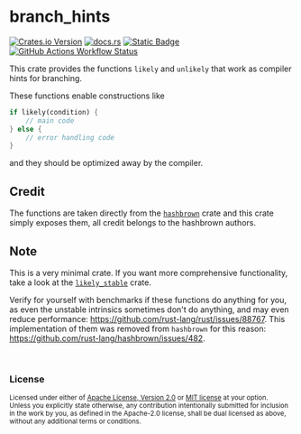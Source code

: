# branch_hints

[![Crates.io Version](https://img.shields.io/crates/v/branch_hints?logo=rust)](https://crates.io/crates/branch_hints)
[![docs.rs](https://img.shields.io/docsrs/branch_hints?logo=docsrs)](https://docs.rs/branch_hints/latest/branch_hints/)
[![Static Badge](https://img.shields.io/badge/github-JSorngard%2Fbranch__hints-8da0cb?logo=github)](https://github.com/JSorngard/branch_hints)
[![GitHub Actions Workflow Status](https://img.shields.io/github/actions/workflow/status/JSorngard/branch_hints/rust.yml?logo=github&label=CI)](https://github.com/JSorngard/branch_hints/actions/workflows/rust.yml)

This crate provides the functions `likely` and `unlikely` that work as compiler hints for branching.

These functions enable constructions like

```rust
if likely(condition) {
    // main code
} else {
    // error handling code
}
```

and they should be optimized away by the compiler.

## Credit

The functions are taken directly from the [`hashbrown`](https://crates.io/crates/hashbrown) crate and this crate simply exposes them, all credit belongs to the hashbrown authors.

## Note

This is a very minimal crate. If you want more comprehensive functionality, take a look at the [`likely_stable`](https://crates.io/crates/likely_stable) crate.

Verify for yourself with benchmarks if these functions do anything for you,
as even the unstable intrinsics sometimes don't do anything, and may even reduce performance: https://github.com/rust-lang/rust/issues/88767.
This implementation of them was removed from `hashbrown` for this reason: https://github.com/rust-lang/hashbrown/issues/482.


<br>

### License

<sup>
Licensed under either of <a href="LICENSE-APACHE">Apache License, Version
2.0</a> or <a href="LICENSE-MIT">MIT license</a> at your option.
</sup>

<br>

<sub>
Unless you explicitly state otherwise, any contribution intentionally submitted
for inclusion in the work by you, as defined in the Apache-2.0 license, shall be
dual licensed as above, without any additional terms or conditions.
</sub>
